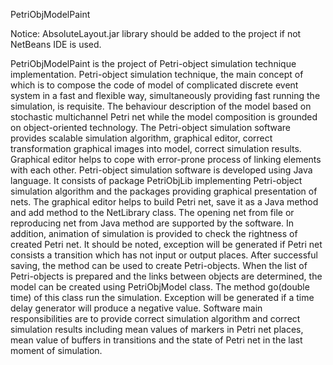 PetriObjModelPaint

Notice: AbsoluteLayout.jar library should be added to the project if not NetBeans IDE is used.

PetriObjModelPaint is the project of Petri-object simulation technique implementation. Petri-object simulation technique, the main concept of which is to compose the code of model of complicated discrete event system in a fast and flexible way, simultaneously providing fast running the simulation, is requisite. The behaviour description of the model based on stochastic multichannel Petri net while the model composition is grounded on object-oriented technology. The Petri-object simulation software provides scalable simulation algorithm, graphical editor, correct transformation graphical images into model, correct simulation results. Graphical editor helps to cope with error-prone process of linking elements with each other. Petri-object simulation software is developed using Java language. It consists of package PetriObjLib implementing Petri-object simulation algorithm and the packages providing graphical presentation of nets. The graphical editor helps to build Petri net, save it as a Java method and add method to the NetLibrary class. The opening net from file or reproducing net from Java method are supported by the software. In addition, animation of simulation is provided to check the rightness of created Petri net. It should be noted, exception will be generated if Petri net consists a transition which has not input or output places. After successful saving, the method can be used to create Petri-objects. When the list of Petri-objects is prepared and the links between objects are determined, the model can be created using PetriObjModel class. The method go(double time) of this class run the simulation. Exception will be generated if a time delay generator will produce a negative value. Software main responsibilities are to provide correct simulation algorithm and correct simulation results including mean values of markers in Petri net places, mean value of buffers in transitions and the state of Petri net in the last moment of simulation.
